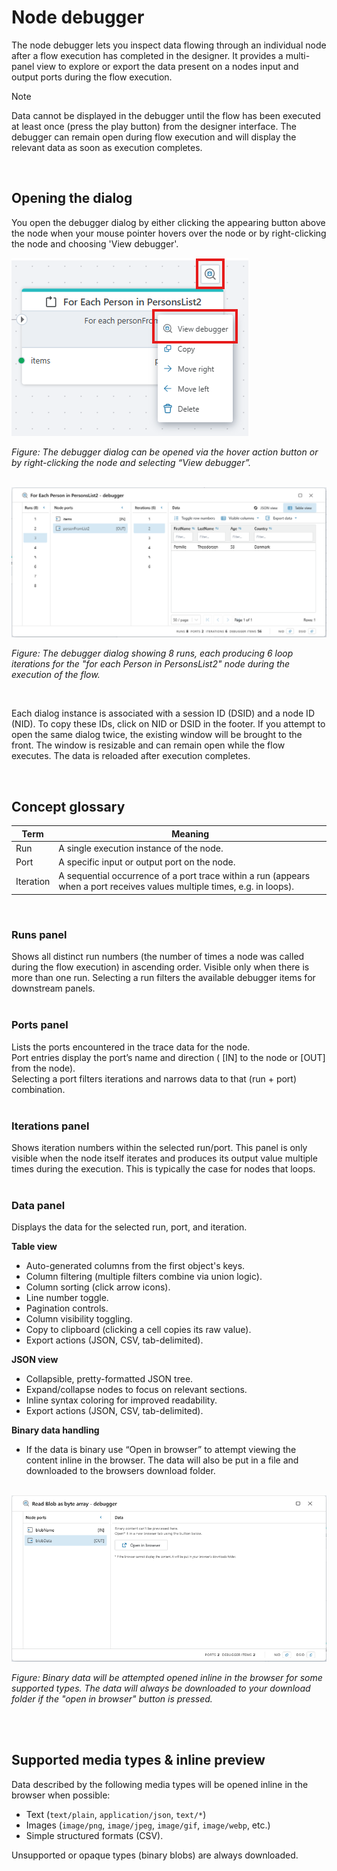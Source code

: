 # Node debugger

The node debugger lets you inspect data flowing through an individual node after a flow execution has completed in the designer. It provides a multi-panel view to explore or export the data present on a nodes input and output ports during the flow execution.

>[!NOTE]
>Data cannot be displayed in the debugger until the flow has been executed at least once (press the play button) from the designer interface. The debugger can remain open during flow execution and will display the relevant data as soon as execution completes.


<br>

## Opening the dialog

You open the debugger dialog by either clicking the appearing button above the node when your mouse pointer hovers over the node or by right-clicking the node and choosing 'View debugger'.

<img src="../../../../images/debugger-open.png" alt="Opening debugger dialog">
<p><em>Figure: The debugger dialog can be opened via the hover action button or by right-clicking the node and selecting “View debugger”.</em></p>

<br>


<img src="../../../../images/debugger-overview-full.png" alt="Debugger dialog with runs and iterations">
<p><em>Figure: The debugger dialog showing 8 runs, each producing 6 loop iterations for the "for each Person in PersonsList2" node during the execution of the flow.</em></p>

<br>

Each dialog instance is associated with a session ID (DSID) and a node ID (NID). To copy these IDs, click on NID or DSID in the footer. If you attempt to open the same dialog twice, the existing window will be brought to the front. The window is resizable and can remain open while the flow executes. The data is reloaded after execution completes.

<br>

## Concept glossary

| Term | Meaning |
|------|--------|
| Run | A single execution instance of the node. |
| Port | A specific input or output port on the node. |
| Iteration | A sequential occurrence of a port trace within a run (appears when a port receives values multiple times, e.g. in loops). |

<br>

### Runs panel
Shows all distinct run numbers (the number of times a node was called during the flow execution) in ascending order. Visible only when there is more than one run. Selecting a run filters the available debugger items for downstream panels.
<br>
<br>

### Ports panel
Lists the ports encountered in the trace data for the node.  
Port entries display the port’s name and direction ( [IN] to the node or [OUT] from the node).  
Selecting a port filters iterations and narrows data to that (run + port) combination.
<br>
<br>

### Iterations panel
Shows iteration numbers within the selected run/port. This panel is only visible when the node itself iterates and produces its output value multiple times during the execution. This is typically the case for nodes that loops.
<br>
<br>

### Data panel
Displays the data for the selected run, port, and iteration.

**Table view**
- Auto-generated columns from the first object's keys.
- Column filtering (multiple filters combine via union logic).
- Column sorting (click arrow icons).
- Line number toggle.
- Pagination controls.
- Column visibility toggling.
- Copy to clipboard (clicking a cell copies its raw value).
- Export actions (JSON, CSV, tab-delimited).

**JSON view**
- Collapsible, pretty-formatted JSON tree.
- Expand/collapse nodes to focus on relevant sections.
- Inline syntax coloring for improved readability.
- Export actions (JSON, CSV, tab-delimited).

**Binary data handling**
- If the data is binary use “Open in browser” to attempt viewing the content inline in the browser. The data will also be put in a file and downloaded to the browsers download folder.
<br>

<img src="../../../../images/debugger-binary-data.png" alt="Binary data handling">
<p><em>Figure: Binary data will be attempted opened inline in the browser for some supported types. The data will always be downloaded to your download folder if the "open in browser" button is pressed.</em></p>

<br>
<br>

## Supported media types & inline preview
Data described by the following media types will be opened inline in the browser when possible:
- Text (`text/plain`, `application/json`, `text/*`)
- Images (`image/png`, `image/jpeg`, `image/gif`, `image/webp`, etc.)
- Simple structured formats (CSV).

Unsupported or opaque types (binary blobs) are always downloaded.